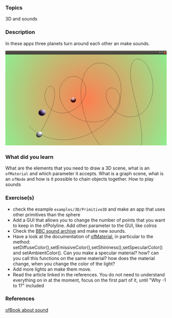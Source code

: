 ### Topics
3D and sounds

### Description

In these apps three planets turn around each other an make sounds.

![img](bin/data/screenshot.png)

### What did you learn
What are the elements that you need to draw a 3D scene, what is an `ofMaterial` and which parameter it accepts. What is a graph scene, what is an `ofNode` and how is it possible to chain objects together.
How to play sounds

### Exercise(s)
- check the example `examples/3D/Primitive3D` and make an app that uses other primitives than the sphere
- Add a GUI that allows you to change the number of points that you want to keep in the ofPolyline. Add other parameter to the GUI, like colros
- Check the [BBC sound archive](http://bbcsfx.acropolis.org.uk/) and make new sounds.
- Have a look at the documentation of [ofMaterial](https://openframeworks.cc/documentation/gl/ofMaterial/), in particular to the method:  setDiffuseColor(),setEmissiveColor(),setShininess(),setSpecularColor() and setAmbientColor().  Can you make a specular material? how? can you call this functions on the same material? how does the material change, when you change the color of the light?
- Add more lights an make them move.
- Read the article linked in the references. You do not need to understand everything on in at the moment, focus on the first part of it, until "Why -1 to 1?" included

### References
[ofBook about sound](https://openframeworks.cc/ofBook/chapters/sound.html)



